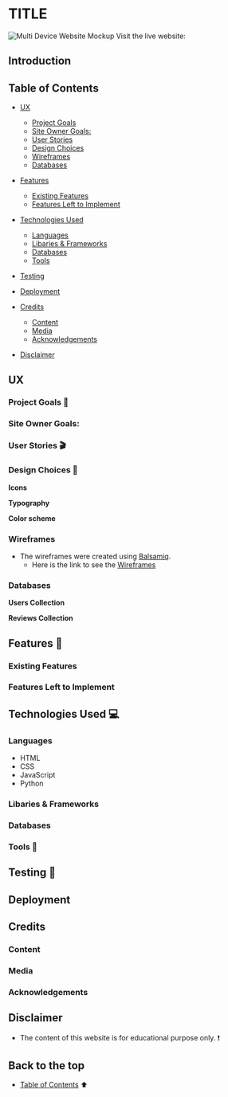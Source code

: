 # TITLE
![Multi Device Website Mockup]()
Visit the live website:

## Introduction 


## Table of Contents
* [UX](#ux)
    * [Project Goals](#project-goals)
    * [Site Owner Goals:](#site-owner-goals:)
    * [User Stories](#user-stories)
    * [Design Choices](#design-choices)
    * [Wireframes](#wireframes)
    * [Databases](#databases)
* [Features](#features)
    * [Existing Features](#existing-features)
    * [Features Left to Implement](#features-left-to-implement)
* [Technologies Used](#technologies-used)
    * [Languages](#languages)
    * [Libaries & Frameworks](#libaries-&-frameworks)
    * [Databases](#databases)
    * [Tools](#tools)

* [Testing](#testing)
 
* [Deployment](#deployment)


* [Credits](#credits)
    * [Content](#content)
    * [Media](#media)
    * [Acknowledgements](#acknowledgements)

* [Disclaimer](#disclaimer)

## UX 

### Project Goals :dart: 


### Site Owner Goals:


### User Stories :clapper: 


### Design Choices :art:

__Icons__


 __Typography__


__Color scheme__


### Wireframes
* The wireframes were created using [Balsamiq](https://balsamiq.com/).
    * Here is the link to see the [Wireframes]()

### Databases

__Users Collection__


__Reviews Collection__


## Features :mag_right:

### Existing Features


### Features Left to Implement


## Technologies Used :computer: 

### Languages
* HTML
* CSS 
* JavaScript 
* Python

### Libaries & Frameworks


### Databases


### Tools :wrench:


## Testing :electric_plug:

## Deployment


## Credits 

### Content

 
### Media


### Acknowledgements

 
## Disclaimer 
* The content of this website is for educational purpose only. :heavy_exclamation_mark:

## Back to the top 
* [Table of Contents](#table-of-contents) :arrow_up: